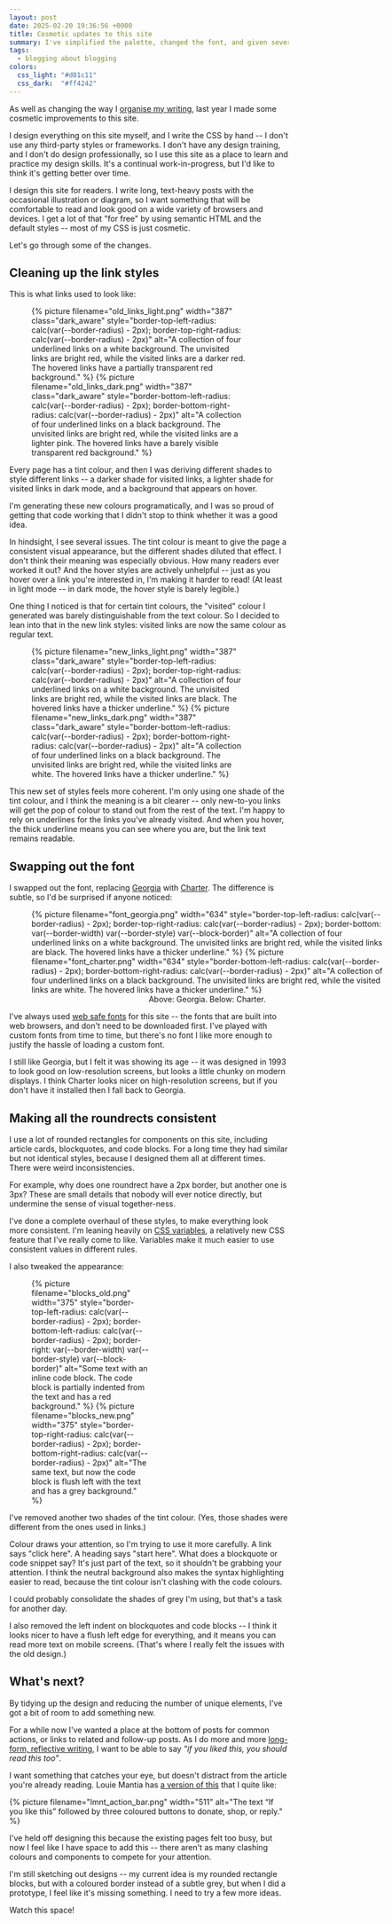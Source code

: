```yaml
---
layout: post
date: 2025-02-20 19:36:56 +0000
title: Cosmetic updates to this site
summary: I've simplified the palette, changed the font, and given several elements a more consistent visual appearance.
tags:
  - blogging about blogging
colors:
  css_light: "#d01c11"
  css_dark:  "#ff4242"
---
```


As well as changing the way I [organise my writing][not_all_equal], last year I made some cosmetic improvements to this site.

I design everything on this site myself, and I write the CSS by hand -- I don't use any third-party styles or frameworks.
I don't have any design training, and I don't do design professionally, so I use this site as a place to learn and practice my design skills.
It's a continual work-in-progress, but I'd like to think it's getting better over time.

I design this site for readers.
I write long, text-heavy posts with the occasional illustration or diagram, so I want something that will be comfortable to read and look good on a wide variety of browsers and devices.
I get a lot of that "for free" by using semantic HTML and the default styles -- most of my CSS is just cosmetic.

Let's go through some of the changes.

[not_all_equal]: /2024/not-all-posts/

## Cleaning up the link styles

This is what links used to look like:

<figure class="screenshot" style="width: 387px;">
  {%
    picture
    filename="old_links_light.png"
    width="387"
    class="dark_aware"
    style="border-top-left-radius: calc(var(--border-radius) - 2px); border-top-right-radius: calc(var(--border-radius) - 2px)"
    alt="A collection of four underlined links on a white background. The unvisited links are bright red, while the visited links are a darker red. The hovered links have a partially transparent red background."
  %}
  {%
    picture
    filename="old_links_dark.png"
    width="387"
    class="dark_aware"
    style="border-bottom-left-radius: calc(var(--border-radius) - 2px); border-bottom-right-radius: calc(var(--border-radius) - 2px)"
    alt="A collection of four underlined links on a black background. The unvisited links are bright red, while the visited links are a lighter pink. The hovered links have a barely visible transparent red background."
  %}
</figure>

Every page has a tint colour, and then I was deriving different shades to style different links -- a darker shade for visited links, a lighter shade for visited links in dark mode, and a background that appears on hover.

I'm generating these new colours programatically, and I was so proud of getting that code working that I didn't stop to think whether it was a good idea.

In hindsight, I see several issues.
The tint colour is meant to give the page a consistent visual appearance, but the different shades diluted that effect.
I don't think their meaning was especially obvious.
How many readers ever worked it out?
And the hover styles are actively unhelpful -- just as you hover over a link you're interested in, I'm making it harder to read!
(At least in light mode -- in dark mode, the hover style is barely legible.)

One thing I noticed is that for certain tint colours, the "visited" colour I generated was barely distinguishable from the text colour.
So I decided to lean into that in the new link styles: visited links are now the same colour as regular text.

<figure class="screenshot" style="width: 387px;">
  {%
    picture
    filename="new_links_light.png"
    width="387"
    class="dark_aware"
    style="border-top-left-radius: calc(var(--border-radius) - 2px); border-top-right-radius: calc(var(--border-radius) - 2px)"
    alt="A collection of four underlined links on a white background. The unvisited links are bright red, while the visited links are black. The hovered links have a thicker underline."
  %}
  {%
    picture
    filename="new_links_dark.png"
    width="387"
    class="dark_aware"
    style="border-bottom-left-radius: calc(var(--border-radius) - 2px); border-bottom-right-radius: calc(var(--border-radius) - 2px)"
    alt="A collection of four underlined links on a black background. The unvisited links are bright red, while the visited links are white. The hovered links have a thicker underline."
  %}
</figure>

This new set of styles feels more coherent.
I'm only using one shade of the tint colour, and I think the meaning is a bit clearer -- only new-to-you links will get the pop of colour to stand out from the rest of the text.
I'm happy to rely on underlines for the links you've already visited.
And when you hover, the thick underline means you can see where you are, but the link text remains readable.

## Swapping out the font

I swapped out the font, replacing [Georgia] with [Charter].
The difference is subtle, so I'd be surprised if anyone noticed:

<figure style="width: 634px;">
  <div class="screenshot" style="width: 634px;">
    {%
      picture
      filename="font_georgia.png"
      width="634"
      style="border-top-left-radius: calc(var(--border-radius) - 2px); border-top-right-radius: calc(var(--border-radius) - 2px); border-bottom: var(--border-width) var(--border-style) var(--block-border)"
      alt="A collection of four underlined links on a white background. The unvisited links are bright red, while the visited links are black. The hovered links have a thicker underline."
    %}
    {%
      picture
      filename="font_charter.png"
      width="634"
      style="border-bottom-left-radius: calc(var(--border-radius) - 2px); border-bottom-right-radius: calc(var(--border-radius) - 2px)"
      alt="A collection of four underlined links on a black background. The unvisited links are bright red, while the visited links are white. The hovered links have a thicker underline."
    %}
  </div>
  <figcaption style="text-align: center;">
    Above: Georgia. Below: Charter.
  </figcaption>
</figure>

I've always used [web safe fonts] for this site -- the fonts that are built into web browsers, and don't need to be downloaded first.
I've played with custom fonts from time to time, but there's no font I like more enough to justify the hassle of loading a custom font.

I still like Georgia, but I felt it was showing its age -- it was designed in 1993 to look good on low-resolution screens, but looks a little chunky on modern displays.
I think Charter looks nicer on high-resolution screens, but if you don't have it installed then I fall back to Georgia.

[Georgia]: https://en.wikipedia.org/wiki/Georgia_(typeface)
[Charter]: https://en.wikipedia.org/wiki/Bitstream_Charter
[web safe fonts]: https://developer.mozilla.org/en-US/docs/Learn_web_development/Core/Text_styling/Fundamentals#web_safe_fonts

## Making all the roundrects consistent

I use a lot of rounded rectangles for components on this site, including article cards, blockquotes, and code blocks.
For a long time they had similar but not identical styles, because I designed them all at different times.
There were weird inconsistencies.

For example, why does one roundrect have a 2px border, but another one is 3px?
These are small details that nobody will ever notice directly, but undermine the sense of visual together-ness.

I've done a complete overhaul of these styles, to make everything look more consistent.
I'm leaning heavily on [CSS variables], a relatively new CSS feature that I've really come to like.
Variables make it much easier to use consistent values in different rules.

I also tweaked the appearance:

<figure>
  <div class="screenshot" style="display: grid; grid-template-columns: repeat(2, 1fr); grid-gap: var(--border-width);">
    {%
      picture
      filename="blocks_old.png"
      width="375"
      style="border-top-left-radius: calc(var(--border-radius) - 2px); border-bottom-left-radius: calc(var(--border-radius) - 2px); border-right: var(--border-width) var(--border-style) var(--block-border)"
      alt="Some text with an inline code block. The code block is partially indented from the text and has a red background."
    %}
    {%
      picture
      filename="blocks_new.png"
      width="375"
      style="border-top-right-radius: calc(var(--border-radius) - 2px); border-bottom-right-radius: calc(var(--border-radius) - 2px)"
      alt="The same text, but now the code block is flush left with the text and has a grey background."
    %}
  </div>
</figure>

I've removed another two shades of the tint colour.
(Yes, those shades were different from the ones used in links.)

Colour draws your attention, so I'm trying to use it more carefully.
A link says "click here".
A heading says "start here".
What does a blockquote or code snippet say?
It's just part of the text, so it shouldn't be grabbing your attention.
I think the neutral background also makes the syntax highlighting easier to read, because the tint colour isn't clashing with the code colours.

I could probably consolidate the shades of grey I'm using, but that's a task for another day.

I also removed the left indent on blockquotes and code blocks -- I think it looks nicer to have a flush left edge for everything, and it means you can read more text on mobile screens.
(That's where I really felt the issues with the old design.)

[CSS variables]: https://developer.mozilla.org/en-US/docs/Web/CSS/--*

## What's next?

By tidying up the design and reducing the number of unique elements, I've got a bit of room to add something new.

For a while now I've wanted a place at the bottom of posts for common actions, or links to related and follow-up posts.
As I do more and more [long-form, reflective writing](/2024/not-all-posts/), I want to be able to say *"if you liked this, you should read this too"*.

I want something that catches your eye, but doesn't distract from the article you're already reading.
Louie Mantia has [a version of this](https://lmnt.me/blog/parakeets-10th-anniversary.html) that I quite like:

{%
  picture
  filename="lmnt_action_bar.png"
  width="511"
  alt="The text “If you like this” followed by three coloured buttons to donate, shop, or reply."
%}

I've held off designing this because the existing pages felt too busy, but now I feel like I have space to add this -- there aren't as many clashing colours and components to compete for your attention.

I'm still sketching out designs -- my current idea is my rounded rectangle blocks, but with a coloured border instead of a subtle grey, but when I did a prototype, I feel like it's missing something.
I need to try a few more ideas.

Watch this space!

